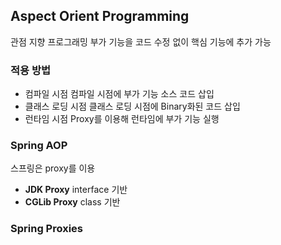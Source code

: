 ## Aspect Orient Programming
관점 지향 프로그래밍
부가 기능을 코드 수정 없이 핵심 기능에 추가 가능
### 적용 방법
- 컴파일 시점
  컴파일 시점에 부가 기능 소스 코드 삽입
- 클래스 로딩 시점
  클래스 로딩 시점에 Binary화된 코드 삽입
- 런타임 시점
  Proxy를 이용해 런타임에 부가 기능 실행
### Spring AOP
스프링은 proxy를 이용
- **JDK Proxy**
  interface 기반
- **CGLib Proxy**
  class 기반
### Spring Proxies
